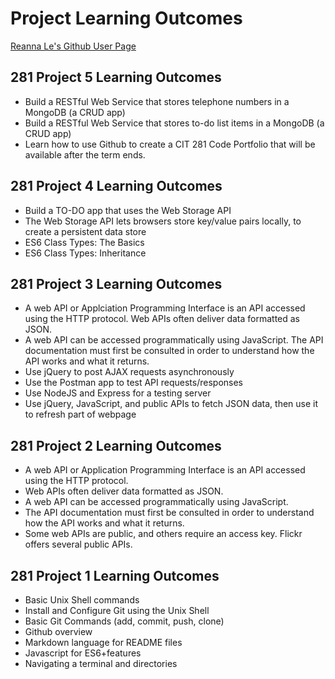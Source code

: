 # Project Learning Outcomes
[Reanna Le's Github User Page](https://reannal.github.io/)

## 281 Project 5 Learning Outcomes
- Build a RESTful Web Service that stores telephone numbers in a MongoDB (a CRUD app)
- Build a RESTful Web Service that stores to-do list items in a MongoDB (a CRUD app)
- Learn how to use Github to create a CIT 281 Code Portfolio that will be available after the term ends.

## 281 Project 4 Learning Outcomes
- Build a TO-DO app that uses the Web Storage API
- The Web Storage API lets browsers store key/value pairs locally, to create a persistent data store
- ES6 Class Types: The Basics
- ES6 Class Types: Inheritance

## 281 Project 3 Learning Outcomes
- A web API or Applciation Programming Interface is an API accessed using the HTTP protocol. Web APIs often deliver data formatted as JSON.
- A web API can be accessed programmatically using JavaScript. The API documentation must first be consulted in order to understand how the API works and what it returns.
- Use jQuery to post AJAX requests asynchronously
- Use the Postman app to test API requests/responses
- Use NodeJS and Express for a testing server
- Use jQuery, JavaScript, and public APIs to fetch JSON data, then use it to refresh part of webpage

## 281 Project 2 Learning Outcomes
- A web API or Application Programming Interface is an API
accessed using the HTTP protocol.
- Web APIs often deliver data formatted as JSON.
- A web API can be accessed programmatically using JavaScript.
- The API documentation must first be consulted in order to
understand how the API works and what it returns.
- Some web APIs are public, and others require an access key.
Flickr offers several public APIs.

## 281 Project 1 Learning Outcomes
- Basic Unix Shell commands
- Install and Configure Git using the Unix Shell
- Basic Git Commands (add, commit, push, clone)
- Github overview
- Markdown language for README files
- Javascript for ES6+features
- Navigating a terminal and directories
